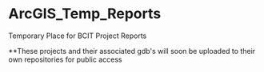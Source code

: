 # ArcGIS_Temp_Reports
Temporary Place for BCIT Project Reports

**These projects and their associated gdb's will soon be uploaded to their own repositories for public access
